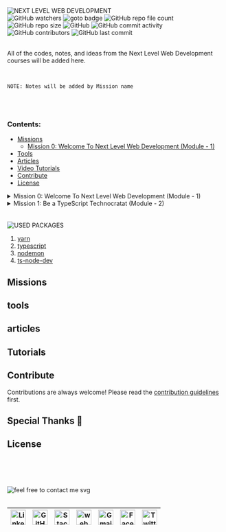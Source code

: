 <img loading="lazy" src="https://readme-typing-svg.demolab.com?font=Poppins&weight=700&size=24&duration=1&pause=1&color=EB008B&center=true&vCenter=true&repeat=false&width=370&height=40&lines=NEXT+LEVEL+WEB+DEVELOPMENT" alt="NEXT LEVEL WEB DEVELOPMENT" />

<!-- repository summary badges start -->
<div>
    <img alt="GitHub watchers" src="https://img.shields.io/github/watchers/montasim/Next-Level-Web-Development?&labelColor=EB008B&color=00B8B5">
    <img alt="goto badge" src="https://img.shields.io/github/search/montasim/Next-Level-Web-Development/goto?&labelColor=EB008B&color=00B8B5">
    <img alt="GitHub repo file count" src="https://img.shields.io/github/directory-file-count/montasim/Next-Level-Web-Development?&labelColor=EB008B&color=00B8B5">
    <img alt="GitHub repo size" src="https://img.shields.io/github/repo-size/montasim/Next-Level-Web-Development?&labelColor=EB008B&color=00B8B5">
    <img alt="GitHub" src="https://img.shields.io/github/license/montasim/Next-Level-Web-Development?&labelColor=EB008B&color=00B8B5">
    <img alt="GitHub commit activity" src="https://img.shields.io/github/commit-activity/w/montasim/Next-Level-Web-Development?&labelColor=EB008B&color=00B8B5">
    <img alt="GitHub contributors" src="https://img.shields.io/github/contributors/montasim/Next-Level-Web-Development?&labelColor=EB008B&color=00B8B5">
    <img alt="GitHub last commit" src="https://img.shields.io/github/last-commit/montasim/Next-Level-Web-Development?&labelColor=EB008B&color=00B8B5">
</div>
<!-- repository summary badges end -->

<br/>

All of the codes, notes, and ideas from the Next Level Web Development courses will be added here.

<br/>

```
NOTE: Notes will be added by Mission name
```

<br/>
<br/>

### Contents:
  - [Missions](#missions)
      - [Mission 0: Welcome To Next Level Web Development (Module - 1)](#mission-0:-welcome-to-next-level-web-development-(module---1))
  - [Tools](#tools)
  - [Articles](#articles)
  - [Video Tutorials](#tutorials)
  - [Contribute](#contribute)
  - [License](#license)

<details>
    <summary> Mission 0: Welcome To Next Level Web Development (Module - 1) </summary>
    <br/>
    
</details>

<details>
    <summary> Mission 1: Be a TypeScript Technocratat (Module - 2) </summary>
    <ol>
        <li>
            <details>
                <summary> Module 2: Explore Basic Types of TypeScript </summary>
                <ol>
                    <li> 
                        <details>
                            <summary> Installation TypeScript, NVM & ts-node-dev </summary>
                        </details>
                    </li>
                    <li> 
                        <details>
                            <summary> Primitive types in TypeScript </summary>
<pre>
1. String
2. Number
3. Boolean
4. Null
5. Undefined

a. TypeScript type declaration:
    1. Explicit type declarations: When de declare data types
    2. Implicit type declaration / Inferences: When TypeScript automatically declares data types

b. let someVariable = undefined; // any type variable
</pre>
                        </details>
                    </li>
                    <li> 
                        <details>
                            <summary> Array and Tuples in TypeScript </summary>
                        </details>
                    </li>
                    <li> 
                        <details>
                            <summary> Object, Literal Types, and Optional types </summary>
                        </details>
                    </li>
                    <li> 
                        <details>
                            <summary> Functions in Typescript  </summary>
                        </details>
                    </li>
                    <li> 
                        <details>
                            <summary> Spread, Rest, Default Parameters, and Destructuring </summary>
                        </details>
                    </li>
                    <li> 
                        <details>
                            <summary> Type alias and optional types </summary>
                        </details>
                    </li>
                    <li> 
                        <details>
                            <summary> Union, Intersection and Enum Types </summary>
                        </details>
                    </li>
                    <li> 
                        <details>
                            <summary> Null, Unknown and Never Types </summary>
                        </details>
                    </li>
                    <li> 
                        <details>
                            <summary> Ternary Operator , Nullish Coeslancing Operator, Module Summary </summary>
                        </details>
                    </li>
                </ol>
            </details>
        </li>
        <li>
            <details>
                <summary> Module 3: Explore Advance Types of TypeScript </summary>
                <ol>
                  <li> Type Assertion </li>
                  <li> Interface, Type vs Interface </li>
                  <li> Introduction of Generic in Type </li>
                  <li> Generic in Interface </li>
                  <li> Generic in Function </li>
                  <li> Constraints in Generics </li>
                  <li> Generic Constraints Using Key Of Part 1 </li>
                  <li> Asynchronous TypeScript </li>
                  <li> Conditional Types </li>
                  <li> Mapped Types </li>
                </ol>
            </details>
        </li>
        <li>
            <details>
                <summary> Module 4: Object-Oriented Programming in TypeScript </summary>
                <ol>
                  <li> Introduction To Object Oriented Programming </li>
                  <li> How to Create Class, Object, Parameter Properties </li>
                  <li> Inheritance </li>
                  <li> Type Guards / Type Narrowing </li>
                  <li> Access Modifiers: Public, Private, Protected </li>
                  <li> Getters and Setters in Typescript </li>
                  <li> Static in Class </li>
                  <li> Polymorphism </li>
                  <li> Abstraction  </li>
                  <li> Encapsulation and Module Summary </li>
                </ol>
            </details>
        </li>
        <li>
            <details>
                <summary> Module 5.5: Bonus Module </summary>
                <ol>
                  <li> What is a module, different formats of module technique, import, and export </li>
                  <li> Different types of Import and export statement </li>
                  <li> Know About utility Types </li>
                  <li> THow to use multiple interface as a type and create a model for a class </li>
                </ol>
            </details>
        </li>
    </ol>
</details>

<br/>
<br/>

<img loading="lazy" src="https://readme-typing-svg.demolab.com?font=Poppins&weight=600&size=19&duration=1&pause=1&color=00B8B5&center=true&vCenter=true&repeat=false&width=155&height=19&lines=USED+PACKAGES" alt="USED PACKAGES" />

<ol>
    <li> <a href="https://www.npmjs.com/package/yarn"> yarn </a> </li>
    <li> <a href="https://www.npmjs.com/package/typescript"> typescript </a> </li>
    <li> <a href="https://www.npmjs.com/package/nodemon"> nodemon </a> </li>
    <li> <a href="https://www.npmjs.com/package/ts-node-dev"> ts-node-dev </a> </li>
</ol>

## Missions

## tools

## articles

## Tutorials

## Contribute

Contributions are always welcome!
Please read the [contribution guidelines](contributing.md) first.

## Special Thanks 🙇

## License

<br/>
<br/>
<br/>
<br/>

<!-- feel free to contact me text start -->
<div> 
    <img loading="lazy" src="https://readme-typing-svg.demolab.com?font=Poppins&weight=600&size=21&duration=1&pause=1&color=00B8B5&center=true&vCenter=true&repeat=false&width=370&height=21&lines=FEEL+FREE+TO+CONTACT+ME+ANYTIME" alt="feel free to contact me svg" />
</div>
<!-- feel free to contact me text end -->

<br/>

<!-- social media links start -->
<table>
    <thead align="center">
        <tr>
            <th>
                <a href="https://www.linkedin.com/in/montasim">
                    <img alt="Linkedin icon" src="https://cdn.simpleicons.org/linkedin" width="35px">
                </a>
            </th>
            <th>
                <a href="https://www.github.com/montasim">
                    <img alt="GitHub icon" src="https://cdn.simpleicons.org/github/white" width="35px">
                </a>
            </th>
            <th>
                <a href="https://stackoverflow.com/users/20348607/montasim">
                    <img alt="StackOverflow icon" src="https://cdn.simpleicons.org/stackoverflow" width="35px">
                </a>
            </th>
            <th>
                <a href="https://montasim-dev.web.app/">
                    <img alt="web icon" src="https://cdn.simpleicons.org/googlechrome" width="35px">
                </a>
            </th>
            <th>
                <a href="mailto:montasimmamun@gmail.com">
                    <img alt="Gmail icon" src="https://cdn.simpleicons.org/gmail" width="35px">
                </a>
            </th>
            <th>
                <a href="https://www.facebook.com/montasimmamun/">
                    <img alt="Facebook icon" src="https://cdn.simpleicons.org/facebook" width="35px">
                </a>
            </th>
            <th>
                <a href="https://twitter.com/montasimmamun">
                    <img alt="Twitter icon" src="https://cdn.simpleicons.org/twitter" width="35px">
                </a>
            </th>
        </tr>
    </thead>
</table>
<!-- social media links end -->
<!-- connect with me end -->

<br/>
<br/>
<br/>

